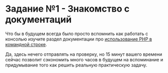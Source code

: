 # Задание №1 - Знакомство с документаций

Что бы в будущем всегда было просто вспомнить как работать с консолью изучите раздел документации про 
[использование PHP в командной строке](https://www.php.net/manual/ru/features.commandline.php).

Да, здесь нечего отправлять на проверку, но 15 минут вашего времени сейчас позволит сэкономить 
много часов в будущем на вспоминание и придумывание того как решить реальную практическую задачу.  
